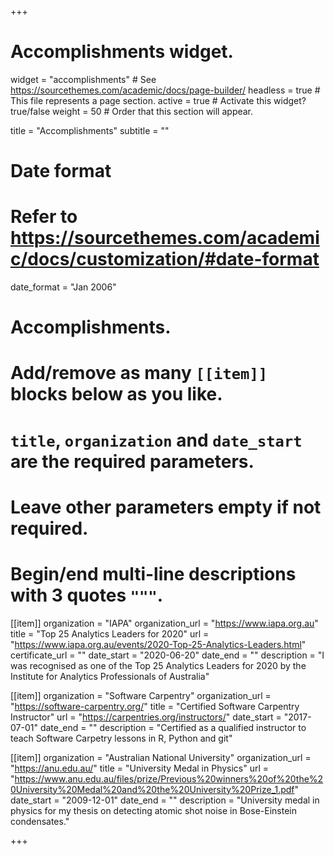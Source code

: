 +++
# Accomplishments widget.
widget = "accomplishments"  # See https://sourcethemes.com/academic/docs/page-builder/
headless = true  # This file represents a page section.
active = true  # Activate this widget? true/false
weight = 50  # Order that this section will appear.

title = "Accomplish&shy;ments"
subtitle = ""

# Date format
#   Refer to https://sourcethemes.com/academic/docs/customization/#date-format
date_format = "Jan 2006"

# Accomplishments.
#   Add/remove as many `[[item]]` blocks below as you like.
#   `title`, `organization` and `date_start` are the required parameters.
#   Leave other parameters empty if not required.
#   Begin/end multi-line descriptions with 3 quotes `"""`.

[[item]]
  organization = "IAPA"
  organization_url = "https://www.iapa.org.au"
  title = "Top 25 Analytics Leaders for 2020"
  url = "https://www.iapa.org.au/events/2020-Top-25-Analytics-Leaders.html"
  certificate_url = ""
  date_start = "2020-06-20"
  date_end = ""
  description = "I was recognised as one of the Top 25 Analytics Leaders for 2020 by the Institute for Analytics Professionals of Australia"

[[item]]
  organization = "Software Carpentry"
  organization_url = "https://software-carpentry.org/"
  title = "Certified Software Carpentry Instructor"
  url = "https://carpentries.org/instructors/"
  date_start = "2017-07-01"
  date_end = ""
  description = "Certified as a qualified instructor to teach Software Carpetry lessons in R, Python and git"

[[item]]
  organization = "Australian National University"
  organization_url = "https://anu.edu.au/"
  title = "University Medal in Physics"
  url = "https://www.anu.edu.au/files/prize/Previous%20winners%20of%20the%20University%20Medal%20and%20the%20University%20Prize_1.pdf"
  date_start = "2009-12-01"
  date_end = ""
  description = "University medal in physics for my thesis on detecting atomic shot noise in Bose-Einstein condensates."

+++
